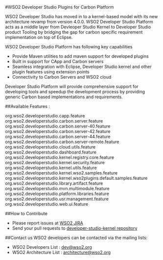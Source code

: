#WSO2 Developer Studio Plugins for Carbon Platform

WSO2 Developer Studio has moved in to a kernel-based model with its new architecture revamp from version 4.0.0. WSO2 Developer Studio Platform acts as a middle layer from Devleoper Studio Kernel to Developer Studio product Tooling by bridging the gap for carbon specific requirement implementation on top of Eclipse.

WSO2 Developer Studio Platform has following key capabilities 

- Provide Maven utilities to add maven support for developed plugins 
- Built in support for CApp and Carbon servers 
- Seamless integration with Eclipse, Developer Studio kernel and other plugin features using extension points 
- Connectivity to Carbon Servers and WSO2 cloud

Developer Studio Platform will provide comprehensive support for developing tools and speedup the development process by providing generic Carbon based implementations and requirements.

##Available Features :

org.wso2.developerstudio.capp.feature
org.wso2.developerstudio.carbon.server.feature
org.wso2.developerstudio.carbon.server-40.feature
org.wso2.developerstudio.carbon.server-42.feature
org.wso2.developerstudio.carbon.server-44.feature
org.wso2.developerstudio.carbon.server-remote.feature
org.wso2.developerstudio.cloud.utils.feature
org.wso2.developerstudio.dashboard.feature
org.wso2.developerstudio.kernel.registry.core.feature
org.wso2.developerstudio.kernel.security.feature
org.wso2.developerstudio.kernel.utils.feature
org.wso2.developerstudio.kernel.wso2.samples.feature
org.wso2.developerstudio.kernel.wso2plugins.default.samples.feature
org.wso2.developerstudio.library.artifact.feature
org.wso2.developerstudio.mvn.multimodule.feature
org.wso2.developerstudio.platform.libraries.feature
org.wso2.developerstudio.usr.management.feature
org.wso2.developerstudio.web.ui.feature


##How to Contribute
* Please report issues at [WSO2 JIRA](https://wso2.org/jira/browse/TOOLS)
* Send your pull requests to [developer-studio-kernel repository](https://github.com/wso2/developer-studio/tree/master)

##Contact us
WSO2 developers can be contacted via the mailing lists:
* WSO2 Developers List : dev@wso2.org
* WSO2 Architecture List : architecture@wso2.org
